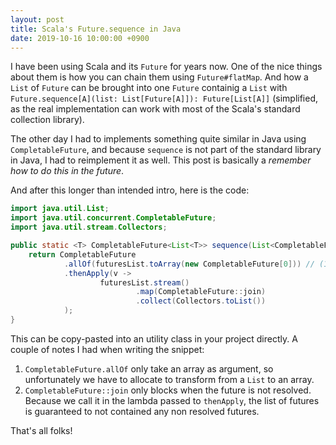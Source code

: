 ```yaml
---
layout: post
title: Scala's Future.sequence in Java
date: 2019-10-16 10:00:00 +0900
---
```


I have been using Scala and its `Future` for years now.
One of the nice things about them is how you can chain them using `Future#flatMap`. And how a `List` of `Future` can be brought into one `Future` containig a `List` with `Future.sequence[A](list: List[Future[A]]): Future[List[A]]` (simplified, as the real implementation can work with most
of the Scala's standard collection library).

The other day I had to implements something quite similar in Java using `CompletableFuture`, and because `sequence` is not part of the standard library in Java, I had to reimplement it as well. This post is basically a _remember how to do this in the future_.

And after this longer than intended intro, here is the code:

```java
import java.util.List;
import java.util.concurrent.CompletableFuture;
import java.util.stream.Collectors;

public static <T> CompletableFuture<List<T>> sequence(List<CompletableFuture<T>> futuresList) {
    return CompletableFuture
            .allOf(futuresList.toArray(new CompletableFuture[0])) // (1)
            .thenApply(v ->
                    futuresList.stream()
                            .map(CompletableFuture::join)
                            .collect(Collectors.toList())
            );
}
```

This can be copy-pasted into an utility class in your project directly.
A couple of notes I had when writing the snippet:
1. `CompletableFuture.allOf` only take an array as argument, so unfortunately we have to allocate to transform from a `List` to an array.
2. `CompletableFuture::join` only blocks when the future is not resolved. Because we call it in the lambda passed to `thenApply`, the list of futures is guaranteed to not contained any non resolved futures.

That's all folks!

